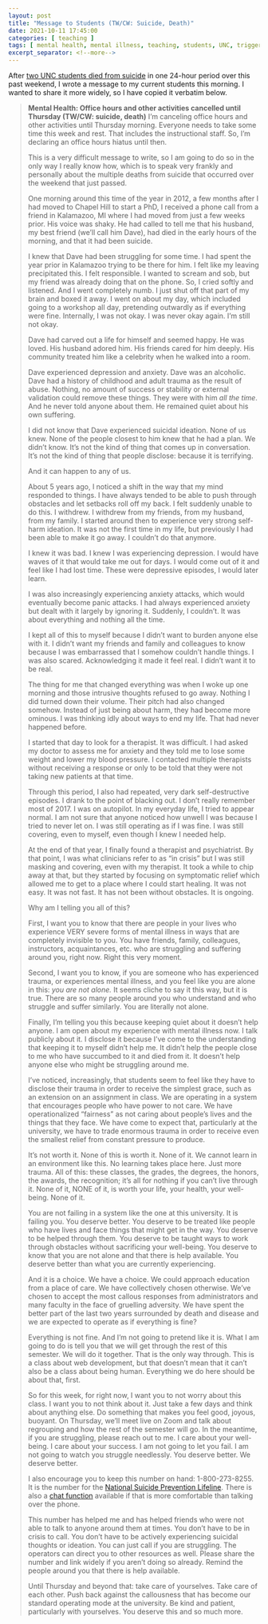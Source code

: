```yaml
---
layout: post
title: "Message to Students (TW/CW: Suicide, Death)"
date: 2021-10-11 17:45:00
categories: [ teaching ]
tags: [ mental health, mental illness, teaching, students, UNC, trigger warning, suicide, death ]
excerpt_separator: <!--more-->
---
```


After [two UNC students died from suicide](https://www.nbcnews.com/news/us-news/unc-chapel-hill-cancels-classes-tuesday-amid-two-suicide-investigations-n1281229) in one 24-hour period over this past weekend, I wrote a message to my current students this morning.
I wanted to share it more widely, so I have copied it verbatim below.

> **Mental Health: Office hours and other activities cancelled until Thursday (TW/CW: suicide, death)** 
> I’m canceling office hours and other activities until Thursday morning. Everyone needs to take some time this week and rest. That includes the instructional staff. So, I’m declaring an office hours hiatus until then.
> 
> This is a very difficult message to write, so I am going to do so in the only way I really know how, which is to speak very frankly and personally about the multiple deaths from suicide that occurred over the weekend that just passed.
> 
> One morning around this time of the year in 2012, a few months after I had moved to Chapel Hill to start a PhD, I received a phone call from a friend in Kalamazoo, MI where I had moved from just a few weeks prior. His voice was shaky. He had called to tell me that his husband, my best friend (we’ll call him Dave), had died in the early hours of the morning, and that it had been suicide.
> 
> I knew that Dave had been struggling for some time. I had spent the year prior in Kalamazoo trying to be there for him. I felt like my leaving precipitated this. I felt responsible. I wanted to scream and sob, but my friend was already doing that on the phone. So, I cried softly and listened. And I went completely numb. I just shut off that part of my brain and boxed it away. I went on about my day, which included going to a workshop all day, pretending outwardly as if everything were fine. Internally, I was not okay. I was never okay again. I’m still not okay.
> 
> Dave had carved out a life for himself and seemed happy. He was loved. His husband adored him. His friends cared for him deeply. His community treated him like a celebrity when he walked into a room.
> 
> Dave experienced depression and anxiety. Dave was an alcoholic. Dave had a history of childhood and adult trauma as the result of abuse. Nothing, no amount of success or stability or external validation could remove these things. They were with him _all the time_. And he never told anyone about them. He remained quiet about his own suffering.
> 
> I did not know that Dave experienced suicidal ideation. None of us knew. None of the people closest to him knew that he had a plan. We didn’t know. It’s not the kind of thing that comes up in conversation. It’s not the kind of thing that people disclose: because it is terrifying.
> 
> And it can happen to any of us.
> 
> About 5 years ago, I noticed a shift in the way that my mind responded to things. I have always tended to be able to push through obstacles and let setbacks roll off my back. I felt suddenly unable to do this. I withdrew. I withdrew from my friends, from my husband, from my family. I started around then to experience very strong self-harm ideation. It was not the first time in my life, but previously I had been able to make it go away. I couldn’t do that anymore.
> 
> I knew it was bad. I knew I was experiencing depression. I would have waves of it that would take me out for days. I would come out of it and feel like I had lost time. These were depressive episodes, I would later learn.
> 
> I was also increasingly experiencing anxiety attacks, which would eventually become panic attacks. I had always experienced anxiety but dealt with it largely by ignoring it. Suddenly, I couldn’t. It was about everything and nothing all the time.
> 
> I kept all of this to myself because I didn’t want to burden anyone else with it. I didn’t want my friends and family and colleagues to know because I was embarrassed that I somehow couldn’t handle things. I was also scared. Acknowledging it made it feel real. I didn’t want it to be real.
> 
> The thing for me that changed everything was when I woke up one morning and those intrusive thoughts refused to go away. Nothing I did turned down their volume. Their pitch had also changed somehow. Instead of just being about harm, they had become more ominous. I was thinking idly about ways to end my life. That had never happened before.
> 
> I started that day to look for a therapist. It was difficult. I had asked my doctor to assess me for anxiety and they told me to lose some weight and lower my blood pressure. I contacted multiple therapists without receiving a response or only to be told that they were not taking new patients at that time.
> 
> Through this period, I also had repeated, very dark self-destructive episodes. I drank to the point of blacking out. I don’t really remember most of 2017. I was on autopilot. In my everyday life, I tried to appear normal. I am not sure that anyone noticed how unwell I was because I tried to never let on. I was still operating as if I was fine. I was still covering, even to myself, even though I knew I needed help.
> 
> At the end of that year, I finally found a therapist and psychiatrist. By that point, I was what clinicians refer to as “in crisis” but I was still masking and covering, even with my therapist. It took a while to chip away at that, but they started by focusing on symptomatic relief which allowed me to get to a place where I could start healing. It was not easy. It was not fast. It has not been without obstacles. It is ongoing.
> 
> Why am I telling you all of this?
> 
> First, I want you to know that there are people in your lives who experience VERY severe forms of mental illness in ways that are completely invisible to you. You have friends, family, colleagues, instructors, acquaintances, etc. who are struggling and suffering around you, right now. Right this very moment.
> 
> Second, I want you to know, if you are someone who has experienced trauma, or experiences mental illness, and you feel like you are alone in this: _you are not alone._ It seems cliche to say it this way, but it is true. There are so many people around you who understand and who struggle and suffer similarly. You are literally not alone.
> 
> Finally, I’m telling you this because keeping quiet about it doesn’t help anyone. I am open about my experience with mental illness now. I talk publicly about it. I disclose it because I’ve come to the understanding that keeping it to myself didn’t help me. It didn’t help the people close to me who have succumbed to it and died from it. It doesn’t help anyone else who might be struggling around me.
> 
> I’ve noticed, increasingly, that students seem to feel like they have to disclose their trauma in order to receive the simplest grace, such as an extension on an assignment in class. We are operating in a system that encourages people who have power to not care. We have operationalized “fairness” as not caring about people’s lives and the things that they face. We have come to expect that, particularly at the university, we have to trade enormous trauma in order to receive even the smallest relief from constant pressure to produce.
> 
> It’s not worth it. None of this is worth it. None of it. We cannot learn in an environment like this. No learning takes place here. Just more trauma. All of this: these classes, the grades, the degrees, the honors, the awards, the recognition; it’s all for nothing if you can’t live through it. None of it, NONE of it, is worth your life, your health, your well-being. None of it.
> 
> You are not failing in a system like the one at this university. It is failing you. You deserve better. You deserve to be treated like people who have lives and face things that might get in the way. You deserve to be helped through them. You deserve to be taught ways to work through obstacles without sacrificing your well-being. You deserve to know that you are not alone and that there is help available. You deserve better than what you are currently experiencing.
> 
> And it is a choice. We have a choice. We could approach education from a place of care. We have collectively chosen otherwise. We’ve chosen to accept the most callous responses from administrators and many faculty in the face of gruelling adversity. We have spent the better part of the last two years surrounded by death and disease and we are expected to operate as if everything is fine?
> 
> Everything is not fine. And I’m not going to pretend like it is. What I am going to do is tell you that we will get through the rest of this semester. We will do it together. That is the only way through. This is a class about web development, but that doesn’t mean that it can’t also be a class about being human. Everything we do here should be about that, first.
> 
> So for this week, for right now, I want you to not worry about this class. I want you to not think about it. Just take a few days and think about anything else. Do something that makes you feel good, joyous, buoyant. On Thursday, we’ll meet live on Zoom and talk about regrouping and how the rest of the semester will go. In the meantime, if you are struggling, please reach out to me. I care about your well-being. I care about your success. I am not going to let you fail. I am not going to watch you struggle needlessly. You deserve better. We deserve better.
> 
> I also encourage you to keep this number on hand: 1-800-273-8255. It is the number for the [National Suicide Prevention Lifeline](https://suicidepreventionlifeline.org/). There is also a [chat function](https://suicidepreventionlifeline.org/chat/) available if that is more comfortable than talking over the phone.
> 
> This number has helped me and has helped friends who were not able to talk to anyone around them at times. You don’t have to be in crisis to call. You don’t have to be actively experiencing suicidal thoughts or ideation. You can just call if you are struggling. The operators can direct you to other resources as well. Please share the number and link widely if you aren’t doing so already. Remind the people around you that there is help available.
> 
> Until Thursday and beyond that: take care of yourselves. Take care of each other. Push back against the callousness that has become our standard operating mode at the university. Be kind and patient, particularly with yourselves. You deserve this and so much more.
